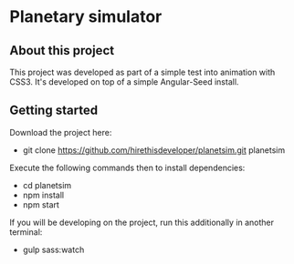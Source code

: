 # Planetary simulator

## About this project

This project was developed as part of a simple test into animation with CSS3. It's developed on top of a simple Angular-Seed install.


## Getting started

Download the project here:

- git clone https://github.com/hirethisdeveloper/planetsim.git planetsim

Execute the following commands then to install dependencies:

- cd planetsim
- npm install
- npm start

If you will be developing on the project, run this additionally in another terminal:

- gulp sass:watch

